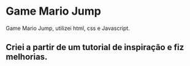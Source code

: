 # Game Mario Jump
Game Mario Jump, utilizei html, css e Javascript.

## Criei a partir de um tutorial de inspiração e fiz melhorias.
### 
